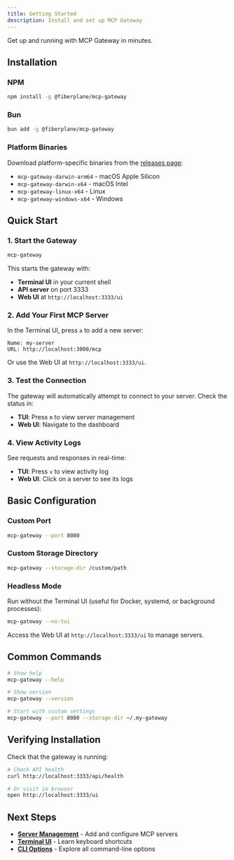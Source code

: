 ```yaml
---
title: Getting Started
description: Install and set up MCP Gateway
---
```


Get up and running with MCP Gateway in minutes.

## Installation

### NPM

```bash
npm install -g @fiberplane/mcp-gateway
```

### Bun

```bash
bun add -g @fiberplane/mcp-gateway
```

### Platform Binaries

Download platform-specific binaries from the [releases page](https://github.com/fiberplane/mcp-gateway/releases):

- `mcp-gateway-darwin-arm64` - macOS Apple Silicon
- `mcp-gateway-darwin-x64` - macOS Intel
- `mcp-gateway-linux-x64` - Linux
- `mcp-gateway-windows-x64` - Windows

## Quick Start

### 1. Start the Gateway

```bash
mcp-gateway
```

This starts the gateway with:
- **Terminal UI** in your current shell
- **API server** on port 3333
- **Web UI** at `http://localhost:3333/ui`

### 2. Add Your First MCP Server

In the Terminal UI, press `a` to add a new server:

```
Name: my-server
URL: http://localhost:3000/mcp
```

Or use the Web UI at `http://localhost:3333/ui`.

### 3. Test the Connection

The gateway will automatically attempt to connect to your server. Check the status in:
- **TUI**: Press `m` to view server management
- **Web UI**: Navigate to the dashboard

### 4. View Activity Logs

See requests and responses in real-time:
- **TUI**: Press `v` to view activity log
- **Web UI**: Click on a server to see its logs

## Basic Configuration

### Custom Port

```bash
mcp-gateway --port 8080
```

### Custom Storage Directory

```bash
mcp-gateway --storage-dir /custom/path
```

### Headless Mode

Run without the Terminal UI (useful for Docker, systemd, or background processes):

```bash
mcp-gateway --no-tui
```

Access the Web UI at `http://localhost:3333/ui` to manage servers.

## Common Commands

```bash
# Show help
mcp-gateway --help

# Show version
mcp-gateway --version

# Start with custom settings
mcp-gateway --port 8080 --storage-dir ~/.my-gateway
```

## Verifying Installation

Check that the gateway is running:

```bash
# Check API health
curl http://localhost:3333/api/health

# Or visit in browser
open http://localhost:3333/ui
```

## Next Steps

- [**Server Management**](/mcp-gateway/core-concepts/server-management) - Add and configure MCP servers
- [**Terminal UI**](/mcp-gateway/features/terminal-ui) - Learn keyboard shortcuts
- [**CLI Options**](/mcp-gateway/features/cli-options) - Explore all command-line options
